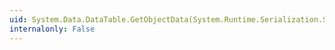 ```yaml
---
uid: System.Data.DataTable.GetObjectData(System.Runtime.Serialization.SerializationInfo,System.Runtime.Serialization.StreamingContext)
internalonly: False
---
```

